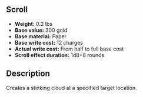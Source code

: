 ## Scroll
- **Weight:** 0.2 lbs
- **Base value:** 300 gold
- **Base material:** Paper
- **Base write cost:** 12 charges
- **Actual write cost:** From half to full base cost
- **Scroll effect duration:** 1d8+8 rounds
## Description
Creates a stinking cloud at a specified target location.
